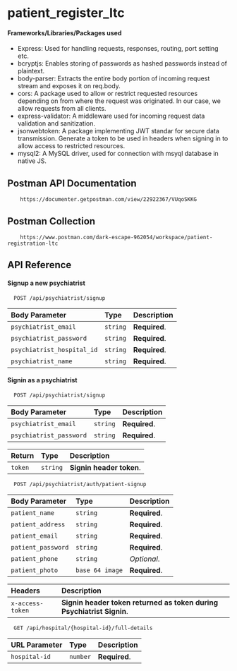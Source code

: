 # patient_register_ltc

####  Frameworks/Libraries/Packages used
- Express: Used for handling requests, responses, routing, port setting etc.
- bcryptjs: Enables storing of passwords as hashed passwords instead of plaintext.
- body-parser: Extracts the entire body portion of incoming request stream and exposes it on req.body.
- cors: A package used to allow or restrict requested resources depending on from where the request was originated. In our case, we allow requests from all clients.
- express-validator: A middleware used for incoming request data validation and sanitization.
- jsonwebtoken: A package implementing JWT standar for secure data transmission. Generate a token to be used in headers when signing in to allow access to restricted resources.
- mysql2: A MySQL driver, used for connection with msyql database in native JS.
## Postman API Documentation

```http
    https://documenter.getpostman.com/view/22922367/VUqoSKKG
```

## Postman Collection

```http
    https://www.postman.com/dark-escape-962054/workspace/patient-registration-ltc
```

## API Reference

#### Signup a new psychiatrist

```http
  POST /api/psychiatrist/signup
```

| Body Parameter | Type     | Description                |
| :-------- | :------- | :------------------------- |
| `psychiatrist_email` | `string` | **Required**.|
| `psychiatrist_password` | `string` | **Required**.|
| `psychiatrist_hospital_id` | `string` | **Required**.|
| `psychiatrist_name` | `string` | **Required**.|

#### Signin as a psychiatrist

```http
  POST /api/psychiatrist/signup
```

| Body Parameter | Type     | Description                |
| :-------- | :------- | :------------------------- |
| `psychiatrist_email` | `string` | **Required**.|
| `psychiatrist_password` | `string` | **Required**.|

| Return  | Type     | Description                |
| :-------- | :------- | :------------------------- |
| `token` | `string` | **Signin header token**.|


```http
  POST /api/psychiatrist/auth/patient-signup
```

| Body Parameter | Type     | Description                |
| :-------- | :------- | :------------------------- |
| `patient_name` | `string` | **Required**.|
| `patient_address` | `string` | **Required**.|
| `patient_email` | `string` | **Required**.|
| `patient_password` | `string` | **Required**.|
| `patient_phone` | `string` | *Optional*.|
| `patient_photo` | `base 64 image` | **Required**.|

| Headers  | Description                |
| :-------- | :------------------------- |
| `x-access-token`| **Signin header token returned as token during Psychiatrist Signin**.|


```http
  GET /api/hospital/{hospital-id}/full-details
```
| URL Parameter | Type     | Description                |
| :-------- | :------- | :------------------------- |
| `hospital-id` | `number` | **Required**.|
